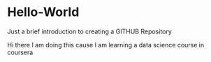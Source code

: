 # Hello-World
Just a brief introduction to creating a GITHUB Repository


Hi there
I am doing this cause I am learning a data science course in coursera
